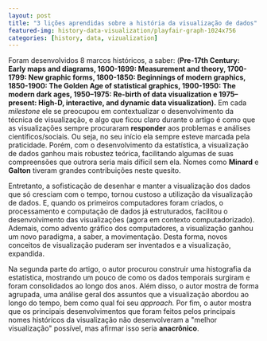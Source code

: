 ```yaml
---
layout: post
title: "3 lições aprendidas sobre a história da visualização de dados"
featured-img: history-data-visualization/playfair-graph-1024x756
categories: [history, data, vizualization]
---
```


Foram desenvolvidos 8 marcos históricos, a saber: (**Pre-17th Century: Early maps and diagrams, 1600-1699: Measurement and theory, 1700-1799: New graphic forms, 1800-1850: Beginnings of modern graphics, 1850-1900: The Golden Age of statistical graphics, 1900-1950: The modern dark ages, 1950–1975: Re-birth of data visualization e 1975–present: High-D, interactive, and dynamic data visualization).** Em cada *milestone* ele se preocupou em contextualizar o desenvolvimento da técnica de visualização, e algo que ficou claro durante o artigo é como que as visualizações sempre procuraram **responder** aos problemas e análises científicos/sociais. Ou seja, no seu início ela sempre esteve marcada pela praticidade. Porém, com o desenvolvimento da estatística, a visualização de dados ganhou mais robustez teórica, facilitando algumas de suas compreensões que outrora seria mais díficil sem ela. Nomes como **Minard** e **Galton** tiveram grandes contribuições neste quesito.

Entretanto, a sofisticação de desenhar e manter a visualização dos dados que só cresciam com o tempo, tornou custoso a utilização da visualização de dados. E, quando os primeiros computadores foram criados, o processamento e computação de dados já estruturados, facilitou o desenvolvimento das visualizações (agora em contexto computadorizado). Ademais, como advento gráfico dos computadores, a visualização ganhou um novo paradigma, a saber, a movimentação. Desta forma, novos conceitos de visualização puderam ser inventados e a visualização, expandida.

Na segunda parte do artigo, o autor procurou construir uma histografia da estatística, mostrando um pouco de como os dados temporais surgiram e foram consolidados ao longo dos anos. Além disso, o autor mostra de forma agrupada, uma análise geral dos assuntos que a visualização abordou ao longo do tempo, bem como qual foi seu *approach.* Por fim, o autor mostra que os principais desenvolvimentos que foram feitos pelos principais nomes históricos da visualização não desenvolveram a "melhor visualização" possível, mas afirmar isso seria **anacrônico**.